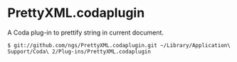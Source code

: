PrettyXML.codaplugin
=====================

A Coda plug-in to prettify string in current document.

    $ git://github.com/ngs/PrettyXML.codaplugin.git ~/Library/Application\ Support/Coda\ 2/Plug-ins/PrettyXML.codaplugin


